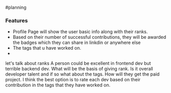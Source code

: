 #planning 
### Features 
- Profile Page will show the user basic info along with their ranks.
- Based on their number of successful contributions, they will be awarded the badges which they can share in linkdin or anywhere else
- The tags that u have worked on.
- 



let's talk about ranks
A person could be excellent in frontend dev but terrible backend dev. What will be the basis of giving rank. Is it overall developer talent and if so what about the tags. How will they get the paid project. I think the best option is to rate each dev based on their contribution in the tags that they have worked on. 